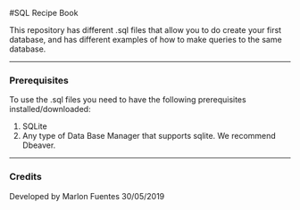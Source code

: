 #SQL Recipe Book 

This repository has different .sql files that allow you to do create your first database, and has different examples of how to make queries to the same database. 

___
### Prerequisites

To use the .sql files you need to have the following prerequisites installed/downloaded:
1. SQLite 
2. Any type of Data Base Manager that supports sqlite. We recommend Dbeaver.

___
### Credits

Developed by Marlon Fuentes
30/05/2019